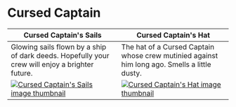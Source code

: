 # Cursed Captain

| Cursed Captain's Sails | Cursed Captain's Hat |
| ---------------------- | -------------------- |
| Glowing sails flown by a ship of dark deeds. Hopefully your crew will enjoy a brighter future. | The hat of a Cursed Captain whose crew mutinied against him long ago. Smells a little dusty. |
| [![Cursed Captain's Sails image thumbnail](https://seaofthieves.wiki.gg/images/0/07/Cursed_Captain%27s_Sails.png)](https://seaofthieves.wiki.gg/wiki/Cursed_Captain's_Sails) | [![Cursed Captain's Hat image thumbnail](https://seaofthieves.wiki.gg/images/a/ab/Cursed_Captain%27s_Hat.png)](https://seaofthieves.wiki.gg/wiki/Cursed_Captain's_Hat) |
